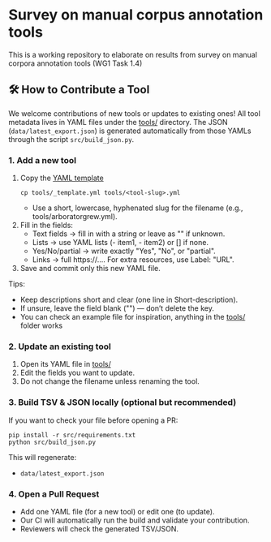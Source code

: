 # Survey on manual corpus annotation tools

This is a working repository to elaborate on results from survey on manual corpora annotation tools (WG1 Task 1.4)


## 🛠️ How to Contribute a Tool

We welcome contributions of new tools or updates to existing ones!
All tool metadata lives in YAML files under the [tools/](tools/) directory.
The JSON (`data/latest_export.json`) is generated automatically from those YAMLs through the script
`src/build_json.py`.

### 1. Add a new tool

1. Copy the [YAML template](tools/_template.yaml)
   ```
   cp tools/_template.yml tools/<tool-slug>.yml
   ```
   - Use a short, lowercase, hyphenated slug for the filename (e.g., tools/arboratorgrew.yml).
2. Fill in the fields:
   - Text fields → fill in with a string or leave as "" if unknown.
   - Lists → use YAML lists (- item1, - item2) or [] if none.
   - Yes/No/partial → write exactly "Yes", "No", or "partial".
   - Links → full https://…. For extra resources, use Label: "URL".
3. Save and commit only this new YAML file.


Tips:
- Keep descriptions short and clear (one line in Short-description).
- If unsure, leave the field blank ("") — don’t delete the key.
- You can check an example file for inspiration, anything in the [tools/](./tools/) folder works

### 2. Update an existing tool

1. Open its YAML file in [tools/](tools/)
2. Edit the fields you want to update.
3. Do not change the filename unless renaming the tool.

### 3. Build TSV & JSON locally (optional but recommended)

If you want to check your file before opening a PR:
```
pip install -r src/requirements.txt
python src/build_json.py
```
This will regenerate:
- `data/latest_export.json`

### 4. Open a Pull Request

- Add one YAML file (for a new tool) or edit one (to update).
- Our CI will automatically run the build and validate your contribution.
- Reviewers will check the generated TSV/JSON.